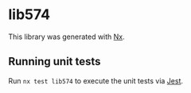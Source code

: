 # lib574

This library was generated with [Nx](https://nx.dev).

## Running unit tests

Run `nx test lib574` to execute the unit tests via [Jest](https://jestjs.io).
